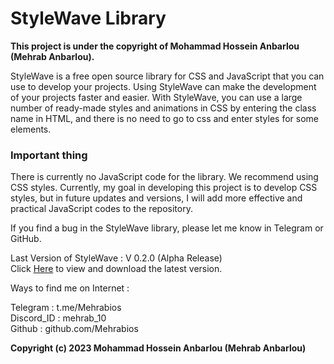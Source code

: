 # StyleWave Library 

**This project is under the copyright of Mohammad Hossein Anbarlou (Mehrab Anbarlou).**

StyleWave is a free open source library for CSS and JavaScript that you can use to develop your projects. Using StyleWave can make the development of your projects faster and easier. With StyleWave, you can use a large number of ready-made styles and animations in CSS by entering the class name in HTML, and there is no need to go to css and enter styles for some elements.

### Important thing
There is currently no JavaScript code for the library. We recommend using CSS styles.
Currently, my goal in developing this project is to develop CSS styles, but in future updates and versions, I will add more effective and practical JavaScript codes to the repository.

If you find a bug in the StyleWave library, please let me know in Telegram or GitHub.

Last Version of StyleWave : V 0.2.0 (Alpha Release)<br>
Click <a href="https://github.com/Mehrabios/StyleWave/releases/tag/v0.2.0">Here</a> to view and download the latest version.

Ways to find me on Internet :

Telegram : t.me/Mehrabios<br>
Discord_ID : mehrab_10<br>
Github : github.com/Mehrabios

**Copyright
(c) 2023 Mohammad Hossein Anbarlou (Mehrab Anbarlou)**
